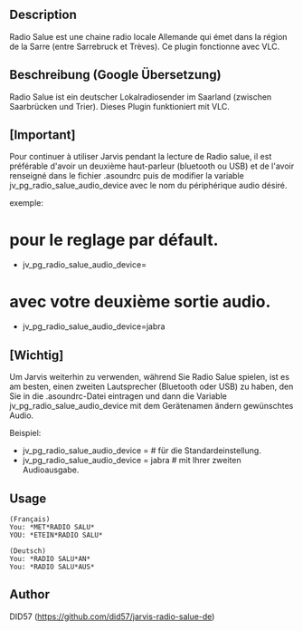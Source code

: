 ## Description
Radio Salue est une chaine radio locale Allemande qui émet dans la région de la Sarre (entre Sarrebruck et Trèves).
Ce plugin fonctionne avec VLC.

## Beschreibung (Google Übersetzung)
Radio Salue ist ein deutscher Lokalradiosender im Saarland (zwischen Saarbrücken und Trier).
Dieses Plugin funktioniert mit VLC.

## [Important]
Pour continuer à utiliser Jarvis pendant la lecture de Radio salue, il est préférable d'avoir un deuxième haut-parleur (bluetooth ou USB) et de l'avoir renseigné dans le fichier .asoundrc puis de modifier la variable jv_pg_radio_salue_audio_device avec le nom du périphérique audio désiré.

exemple:
# pour le reglage par défault.
* jv_pg_radio_salue_audio_device=
# avec votre deuxième sortie audio.
* jv_pg_radio_salue_audio_device=jabra

## [Wichtig]

Um Jarvis weiterhin zu verwenden, während Sie Radio Salue spielen, ist es am besten, einen zweiten Lautsprecher (Bluetooth oder USB) zu haben, den Sie in die .asoundrc-Datei eintragen und dann die Variable jv_pg_radio_salue_audio_device mit dem Gerätenamen ändern gewünschtes Audio.

Beispiel:
* jv_pg_radio_salue_audio_device =		# für die Standardeinstellung.
* jv_pg_radio_salue_audio_device = jabra	# mit Ihrer zweiten Audioausgabe.

## Usage
```
(Français)
You: *MET*RADIO SALU*
YOU: *ETEIN*RADIO SALU*

(Deutsch)
You: *RADIO SALU*AN*
You: *RADIO SALU*AUS*
```
## Author
DID57 (https://github.com/did57/jarvis-radio-salue-de)
